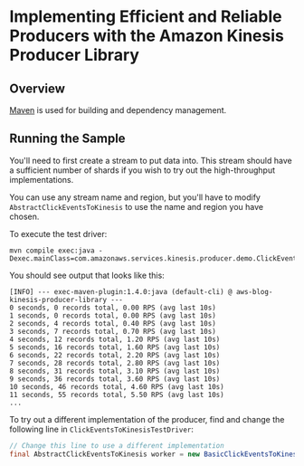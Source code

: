 # Implementing Efficient and Reliable Producers with the Amazon Kinesis Producer Library

## Overview


[Maven](https://maven.apache.org/) is used for building and dependency management.

## Running the Sample

You'll need to first create a stream to put data into. This stream should have a sufficient number of shards if you wish to try out the high-throughput implementations.

You can use any stream name and region, but you'll have to modify `AbstractClickEventsToKinesis` to use the name and region you have chosen.

To execute the test driver:

```
mvn compile exec:java -Dexec.mainClass=com.amazonaws.services.kinesis.producer.demo.ClickEventsToKinesisTestDriver
```

You should see output that looks like this:

```
[INFO] --- exec-maven-plugin:1.4.0:java (default-cli) @ aws-blog-kinesis-producer-library ---
0 seconds, 0 records total, 0.00 RPS (avg last 10s)
1 seconds, 0 records total, 0.00 RPS (avg last 10s)
2 seconds, 4 records total, 0.40 RPS (avg last 10s)
3 seconds, 7 records total, 0.70 RPS (avg last 10s)
4 seconds, 12 records total, 1.20 RPS (avg last 10s)
5 seconds, 16 records total, 1.60 RPS (avg last 10s)
6 seconds, 22 records total, 2.20 RPS (avg last 10s)
7 seconds, 28 records total, 2.80 RPS (avg last 10s)
8 seconds, 31 records total, 3.10 RPS (avg last 10s)
9 seconds, 36 records total, 3.60 RPS (avg last 10s)
10 seconds, 46 records total, 4.60 RPS (avg last 10s)
11 seconds, 55 records total, 5.50 RPS (avg last 10s)
...
```

To try out a different implementation of the producer, find and change the following line in `ClickEventsToKinesisTestDriver`:

```java
// Change this line to use a different implementation
final AbstractClickEventsToKinesis worker = new BasicClickEventsToKinesis(events);
```
